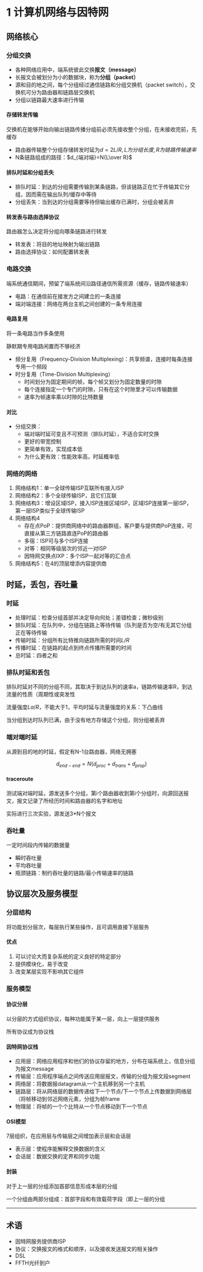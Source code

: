 # 1 计算机网络与因特网

## 网络核心

### 分组交换

- 各种网络应用中，端系统彼此交换**报文（message）**
- 长报文会被划分为小的数据块，称为**分组（packet）**
- 源和目的地之间，每个分组经过通信链路和分组交换机（packet switch），交换机可分为路由器和链路层交换机
- 分组以链路最大速率进行传输

#### 存储转发传输

交换机在能够开始向输出链路传播分组前必须先接收整个分组，在未接收完前，先缓存

- 路由器传输整个分组存储转发时延为$d=2L/R, L为分组长度,R为链路传输速率$
- N条链路组成的路径：$d_{端对端}=N{L\over R}$

#### 排队时延和分组丢失

- 排队时延：到达的分组需要传输到某条链路，但该链路正在忙于传输其它分组，因而需在输出队列/缓存中等待
- 分组丢失：当到达的分组需要等待但输出缓存已满时，分组会被丢弃

#### 转发表与路由选择协议

路由器怎么决定将分组向哪条链路进行转发

- 转发表：将目的地址映射为输出链路
- 路由选择协议：如何配置转发表

### 电路交换

端系统通信期间，预留了端系统间沿路径通信所需资源（缓存，链路传输速率）

- 电路：在通信前在接发方之间建立的一条连接
- 端对端连接：网络在两台主机之间创建的一条专用连接

#### 电路复用

将一条电路当作多条使用

静默期专用电路闲置而不够经济

- 频分复用（Frequency-Division Multiplexing)：共享频谱，连接时每条连接专用一个频段
- 时分复用（Time-Division Multiplexing）
  - 时间划分为固定期间的帧，每个帧又划分为固定数量的时隙
  - 每个连接指定一个专门的时隙，只有在这个时隙里才可以传输数据
  - 速率为帧速率乘以时隙的比特数量

#### 对比

- 分组交换：
  - 端对端时延可变且不可预测（排队时延），不适合实时交换
  - 更好的带宽控制
  - 更简单有效，实现成本低
  - 为什么更有效：性能效率高，时延概率低

### 网络的网络

1. 网络结构1：单一全球传输ISP互联所有接入ISP
2. 网络结构2：多个全球传输ISP，且它们互联
3. 网络结构3：增设区域ISP，接入ISP连接区域ISP，区域ISP连接第一层ISP，第一层ISP类似于全球传输ISP
4. 网络结构4
   - 存在点PoP：提供商网络中的路由器群组，客户要与提供商PoP连接，可直接从第三方链路直连PoP的路由器
   - 多宿：ISP可与多个ISP连接
   - 对等：相同等级层次的邻近一对ISP
   - 因特网交换点IXP：多个ISP一起对等的汇合点
5. 网络结构5：在4的顶层增添内容提供商

## 时延，丢包，吞吐量

### 时延

- 处理时延：检查分组首部并决定导向何处；差错检查；微秒级别
- 排队时延：在队列中，分组在链路上等待传输（队列是否为空/有无其它分组正在等待传输
- 传输时延：分组所有比特推向链路所需的时间$L/R$
- 传播时延：在链路的起点到终点传播所需要的时间
- 总时延：四者之和

### 排队时延和丢包

排队时延对不同的分组不同，其取决于到达队列的速率a，链路传输速率R，到达流量的性质（周期性或突发性

流量强度$La/R$，不能大于1，平均时延与流量强度的关系：下凸曲线

当分组到达时队列已满，由于没有地方存储这个分组，则分组被丢弃

### 端对端时延

从源到目的地的时延，假定有N-1台路由器，网络无拥塞

$$d_{end-end}=N(d_{proc}+d_{trans}+d_{prop})$$

#### traceroute

测试端对端时延，源发送多个分组，第i个路由器收到第i个分组时，向源回送报文，报文记录了所经历时间和路由器的名字和地址

实际进行三次实验，源发送3*N个报文

### 吞吐量

一定时间段内传输的数据量

- 瞬时吞吐量
- 平均吞吐量
- 瓶颈链路：制约吞吐量的链路/最小传输速率的链路

## 协议层次及服务模型

### 分层结构

将功能划分层次，每层执行某些操作，且可调用直接下层服务

#### 优点

1. 可以讨论大而复杂系统的定义良好的特定部分
2. 提供模块化，易于改变
3. 改变某层实现不影响其它组件

### 服务模型

#### 协议分层

以分层的方式组织协议，每种功能属于某一层，向上一层提供服务

所有协议成为协议栈

#### 因特网协议栈

- 应用层：网络应用程序和他们的协议存留的地方，分布在端系统上，信息分组为报文message
- 传输层：应用程序端点之间传送应用层报文，传输的分组为报文段segment
- 网络层：将数据报datagram从一个主机移到另一个主机
- 链路层：将从网络层的数据传递给下一个节点/下一个节点上传数据到网络层（将帧移动到邻近网络元素，分组为帧frame
- 物理层：将帧的一个个比特从一个节点移动到下一个节点

#### OSI模型

7层组织，在应用层与传输层之间增加表示层和会话层

- 表示层：使程序能解释交换数据的含义
- 会话层：数据交换的定界和同步功能

#### 封装

对于上一层的分组添加首部信息形成本层的分组

一个分组由两部分组成：首部字段和有效载荷字段（即上一层的分组

---

## 术语

- 因特网服务提供商ISP
- 协议：交换报文的格式和顺序，以及接收发送报文的相关操作
- DSL
- FFTH光纤到户